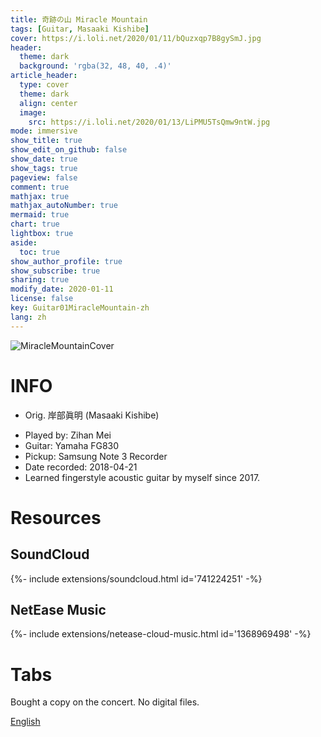 ```yaml
---
title: 奇跡の山 Miracle Mountain
tags: [Guitar, Masaaki Kishibe]
cover: https://i.loli.net/2020/01/11/bQuzxqp7B8gySmJ.jpg
header:
  theme: dark
  background: 'rgba(32, 48, 40, .4)'
article_header:
  type: cover
  theme: dark
  align: center
  image:
    src: https://i.loli.net/2020/01/13/LiPMU5TsQmw9ntW.jpg
mode: immersive
show_title: true
show_edit_on_github: false
show_date: true
show_tags: true
pageview: false
comment: true
mathjax: true
mathjax_autoNumber: true
mermaid: true
chart: true
lightbox: true
aside:
  toc: true
show_author_profile: true
show_subscribe: true
sharing: true
modify_date: 2020-01-11
license: false
key: Guitar01MiracleMountain-zh
lang: zh
---
```


![MiracleMountainCover](https://i.loli.net/2020/01/11/bQuzxqp7B8gySmJ.jpg)

# INFO
* Orig. 岸部眞明 (Masaaki Kishibe)
<!--more-->
* Played by: Zihan Mei
* Guitar: Yamaha FG830
* Pickup: Samsung Note 3 Recorder
* Date recorded: 2018-04-21
* Learned fingerstyle acoustic guitar by myself since 2017.

# Resources
## SoundCloud
<div>{%- include extensions/soundcloud.html id='741224251' -%}</div>

## NetEase Music
<div>{%- include extensions/netease-cloud-music.html id='1368969498' -%}</div>

# Tabs
Bought a copy on the concert. No digital files.

[English](../guitar/2018-04-21-miracle-mountain.html)